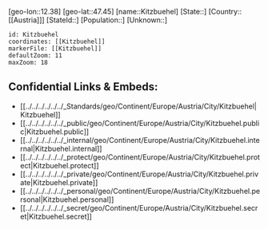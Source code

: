 ﻿---
location: [47.45,12.38]
mapzoom: [7,12] 
mapmarker: city 
type: City
tags:
- geo/City


SpocWebEntityId: 31475
isDeleted: false
confidential: public

---
[geo-lon::12.38]
[geo-lat::47.45]
[name::Kitzbuehel]
[State::]
[Country::[[Austria]]]
[StateId::]
[Population::]
[Unknown::]


```leaflet
id: Kitzbuehel
coordinates: [[Kitzbuehel]]
markerFile: [[Kitzbuehel]]
defaultZoom: 11 
maxZoom: 18
```


## Confidential Links & Embeds: 
- [[../../../../../../_Standards/geo/Continent/Europe/Austria/City/Kitzbuehel|Kitzbuehel]] 
- [[../../../../../../_public/geo/Continent/Europe/Austria/City/Kitzbuehel.public|Kitzbuehel.public]] 
- [[../../../../../../_internal/geo/Continent/Europe/Austria/City/Kitzbuehel.internal|Kitzbuehel.internal]] 
- [[../../../../../../_protect/geo/Continent/Europe/Austria/City/Kitzbuehel.protect|Kitzbuehel.protect]] 
- [[../../../../../../_private/geo/Continent/Europe/Austria/City/Kitzbuehel.private|Kitzbuehel.private]] 
- [[../../../../../../_personal/geo/Continent/Europe/Austria/City/Kitzbuehel.personal|Kitzbuehel.personal]] 
- [[../../../../../../_secret/geo/Continent/Europe/Austria/City/Kitzbuehel.secret|Kitzbuehel.secret]] 
